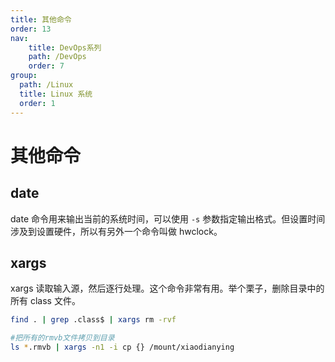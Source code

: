 ```yaml
---
title: 其他命令
order: 13
nav:
    title: DevOps系列
    path: /DevOps
    order: 7
group:
  path: /Linux
  title: Linux 系统
  order: 1
---
```



# 其他命令

## date

date 命令用来输出当前的系统时间，可以使用 `-s` 参数指定输出格式。但设置时间涉及到设置硬件，所以有另外一个命令叫做 hwclock。

## xargs

xargs 读取输入源，然后逐行处理。这个命令非常有用。举个栗子，删除目录中的所有 class 文件。

```bash
find . | grep .class$ | xargs rm -rvf

#把所有的rmvb文件拷贝到目录
ls *.rmvb | xargs -n1 -i cp {} /mount/xiaodianying
```
